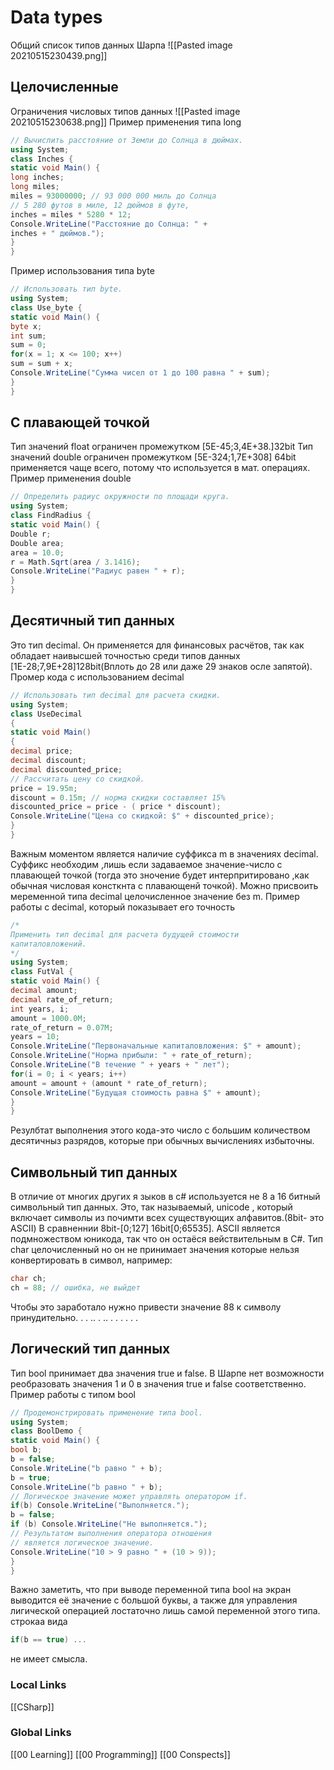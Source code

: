 # Data types 
Общий список типов данных Шарпа 
![[Pasted image 20210515230439.png]]
## Целочисленные
Ограничения числовых типов данных
![[Pasted image 20210515230638.png]]
Пример применения типа long
```csharp
// Вычислить расстояние от Земли до Солнца в дюймах.
using System;
class Inches {
static void Main() {
long inches;
long miles;
miles = 93000000; // 93 000 000 миль до Солнца
// 5 280 футов в миле, 12 дюймов в футе,
inches = miles * 5280 * 12;
Console.WriteLine("Расстояние до Солнца: " +
inches + " дюймов.");
}
}
```
Пример использования типа byte
```csharp
// Использовать тип byte.
using System;
class Use_byte {
static void Main() {
byte x;
int sum;
sum = 0;
for(x = 1; х <= 100; х++)
sum = sum + х;
Console.WriteLine("Сумма чисел от 1 до 100 равна " + sum);
}
}
```
## С плавающей точкой
Тип значений float ограничен промежутком [5Е-45;3,4Е+38.]32bit
Тип значений double ограничен промежутком [5Е-324;1,7Е+308] 64bit применяется чаще всего, потому что используется в мат. операциях. 
Пример применения double
```csharp
// Определить радиус окружности по площади круга.
using System;
class FindRadius {
static void Main() {
Double r;
Double area;
area = 10.0;
r = Math.Sqrt(area / 3.1416);
Console.WriteLine("Радиус равен " + r);
}
}
```
## Десятичный тип данных
Это тип decimal. Он применяется для финансовых расчётов, так как обладает наивысшей точностью среди типов данных [1Е-28;7,9Е+28]128bit(Вплоть до 28 или даже 29 знаков осле  запятой). 
Промер кода с использованием decimal
```csharp
// Использовать тип decimal для расчета скидки.
using System;
class UseDecimal 
{
static void Main() 
{
decimal price;
decimal discount;
decimal discounted_price;
// Рассчитать цену со скидкой.
price = 19.95m;
discount = 0.15m; // норма скидки составляет 15%
discounted_price = price - ( price * discount);
Console.WriteLine("Цена со скидкой: $" + discounted_price);
}
}
```
Важным моментом является наличие суффикса m в значениях decimal. Суффикс необходим ,лишь если задаваемое значение-число с плавающей точкой (тогда это зночение будет интерпритировано ,как обычная числовая консткнта с плавающенй точкой). Можно присвоить меременной типа decimal целочисленное значение без m. 
Пример работы с decimal, который показывает его точность 
```csharp
/*
Применить тип decimal для расчета будущей стоимости
капиталовложений.
*/
using System;
class FutVal {
static void Main() {
decimal amount;
decimal rate_of_return;
int years, i;
amount = 1000.0M;
rate_of_return = 0.07M;
years = 10;
Console.WriteLine("Первоначальные капиталовложения: $" + amount);
Console.WriteLine("Норма прибыли: " + rate_of_return);
Console.WriteLine("В течение " + years + " лет");
for(i = 0; i < years; i++)
amount = amount + (amount * rate_of_return);
Console.WriteLine("Будущая стоимость равна $" + amount);
}
}
```
Резулбтат выполнения этого кода-это число с большим количеством десятичныз разрядов, которые при обычных вычислениях избыточны.
## Символьный тип данных 
В отличие от многих других я зыков в с# используется не 8 а 16 битный символьный тип данных. Это, так называемый, unicode , который включает символы из почимти всех существующих алфавитов.(8bit- это ASCII)
В сравненнии 8bit-[0;127] 16bit[0;65535].  ASCII является подмножеством юникода, так что он остаёся вействительным в C#. Тип char целочисленный но он не принимает значения которые нельзя конвертировать в символ, например:
```csharp
char ch;
ch = 88; // ошибка, не выйдет
```
Чтобы это заработало нужно привести значение 88 к символу принудительно.
.
.
..
.
..
.
.
.
.
.
.
## Логический тип данных 
Тип bool принимает два значения true и false. В Шарпе нет возможности реобразовать значения 1 и 0 в значения true и false соответственно. 
Пример работы с типом bool 
```csharp
// Продемонстрировать применение типа bool.
using System;
class BoolDemo {
static void Main() {
bool b;
b = false;
Console.WriteLine("b равно " + b);
b = true;
Console.WriteLine("b равно " + b);
// Логическое значение может управлять оператором if.
if(b) Console.WriteLine("Выполняется.");
b = false;
if (b) Console.WriteLine("He выполняется.");
// Результатом выполнения оператора отношения
// является логическое значение.
Console.WriteLine("10 > 9 равно " + (10 > 9));
}
}
```
Важно заметить, что при выводе переменной типа bool на экран выводится её значение с большой буквы, а также для управления лигической операцией лостаточно лишь самой переменной этого типа.
строкаа вида 
```csharp 
if(b == true) ...
```
не имеет смысла.


### Local Links 
[[CSharp]]


### Global Links
[[00 Learning]]
[[00 Programming]]
[[00 Conspects]]